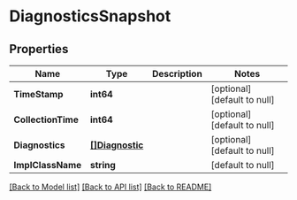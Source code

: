 # DiagnosticsSnapshot

## Properties
Name | Type | Description | Notes
------------ | ------------- | ------------- | -------------
**TimeStamp** | **int64** |  | [optional] [default to null]
**CollectionTime** | **int64** |  | [optional] [default to null]
**Diagnostics** | [**[]Diagnostic**](Diagnostic.md) |  | [optional] [default to null]
**ImplClassName** | **string** |  | [default to null]

[[Back to Model list]](../README.md#documentation-for-models) [[Back to API list]](../README.md#documentation-for-api-endpoints) [[Back to README]](../README.md)

